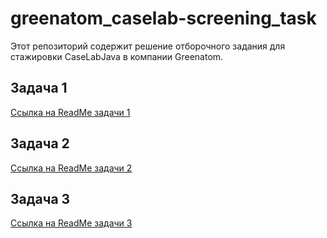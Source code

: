 # greenatom_caselab-screening_task
Этот репозиторий содержит решение отборочного задания для стажировки CaseLabJava в компании Greenatom.

## Задача 1

[Ссылка на ReadMe задачи 1](./task1/ReadMe.md)

## Задача 2

[Ссылка на ReadMe задачи 2](./task2/ReadMe.md)

## Задача 3

[Ссылка на ReadMe задачи 3](./task3/ReadMe.md)
